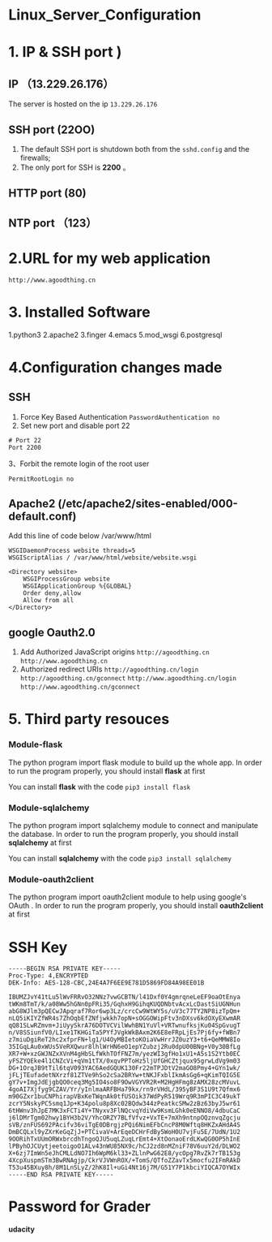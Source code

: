 # Linux_Server_Configuration

# 1. IP & SSH port )
## IP （13.229.26.176）
The server is hosted on the ip ```13.229.26.176```
## SSH port (22OO)
1. The default SSH port is shutdown both from the ```sshd.config``` and the firewalls;
2. The only port for SSH is  __2200__ 。
## HTTP port (80)
## NTP port （123）

# 2.URL for my web application
```http://www.agoodthing.cn```

# 3. Installed Software
1.python3
2.apache2
3.finger
4.emacs
5.mod_wsgi
6.postgresql

# 4.Configuration changes made

## SSH

1. Force Key Based Authentication 
```PasswordAuthentication no```
2. Set new port and disable port 22 
```
# Port 22 
Port 2200
```
3、Forbit the remote login of the root user 
```
PermitRootLogin no
```

## Apache2 (/etc/apache2/sites-enabled/000-default.conf)

Add this line of code below /var/www/html 
```
WSGIDaemonProcess website threads=5
WSGIScriptAlias / /var/www/html/website/website.wsgi

<Directory website>
    WSGIProcessGroup website
    WSGIApplicationGroup %{GLOBAL}
    Order deny,allow
    Allow from all
</Directory>
```
## google Oauth2.0
1. Add Authorized JavaScript origins
```http://agoodthing.cn```
```http://www.agoodthing.cn```
2. Authorized redirect URIs
```http://agoodthing.cn/login```
```http://agoodthing.cn/gconnect```
```http://www.agoodthing.cn/login```
```http://www.agoodthing.cn/gconnect```

# 5. Third party resouces 

### Module-flask
The python program import flask module to build up the whole app. In order to run the program properly, you should install **flask** at first

You can install **flask** with the code ```pip3 install flask```

### Module-sqlalchemy
The python program import sqlalchemy module to connect and manipulate the database. In order to run the program properly, you should install **sqlalchemy** at first

You can install **sqlalchemy** with the code ```pip3 install sqlalchemy```

### Module-oauth2client
The python program import oauth2client module to help using google's OAuth . In order to run the program properly, you should install **oauth2client** at first


# SSH Key
```
-----BEGIN RSA PRIVATE KEY-----
Proc-Type: 4,ENCRYPTED
DEK-Info: AES-128-CBC,24E4A7F6EE9E781D5869FD84A98EE01B

IBUMZJvY41tLu5lWvFRRvO32NNz7vwGCBTN/l41Dxf0Y4gmrqneLeEF9oaOtEnya
tWKm8TmT/k/a08Ww5hGNn0pFRi35/GqhxH9GihqKUQDNbtvAcxLcDastSiUGNHun
abG8WJlm3pQECwJApqraf7Ror6wp3Lz/crcCw9WtWY5s/uV3c77TY2NP8izTpQm+
nLQ5iKIYZfWR4s7ZhOqbEfZNfjwkkh7opN+sOGGOWipFtv3nDXsv6kdOXyEXwmAR
qQ81SLwRZmvm+JiUyySkrA76DOTVCVilWwhBN1YuVl+VRTwnufksjKu04SpGvugT
n/V8SSiunfV0/LIxe1TKHGiTa5PYfJVgkWkBAxm2K6E8eFRpLjEs7Pj6fy+fWBn7
z7miuDgiReT2hc2xfprFN+lg1/U4OyMBIetoKOiaVwHrrJZ0uzY3+t6+QeMMW8Io
35IGqLAu0xWUs5VeRXQwur8lhlWrHN6eO1epYZubzj2Ru0dpU00BNg+V0y30BfLg
XR7+W+xzGWJNZxXVnM4gHbSLfWkhTOfFNZ7m/yezWI3gfHo1xU1+A5s1S2Ytb0EC
yFSZYQEke4l1CNZcVi+qVm1tTX/0xqvPPToHz5ljUfGHCZtjqux95grwLdVg9m03
DG+1OrqJB9tTil6tqV093YAC6AedGQUK130Fr22mTPJDtV2maGO8Pmy4+GYn1wk/
jFLjTEufadetNXrzf81ZTVe9hSo2cSa2BRYw+tNKJFxblIkmAsGg6+qKimTQIG5E
gY7v+ImgJdEjgbQO0ceq3Mg5IO4so8F9OwVGYVR2R+M2HgHFmg8zAMX28zcMVuvL
4goAI7Xjfyg9CZAV/Yr/yInlmaARFBHa79kx/rn9rVHdL/395yBF3S1U9t7Qfmx6
m90GZxr1buCNPhirapVBxKeTWqnAk0tfUSOik37WdPyR519Wrq9R3mPIC3C49ukT
zcrY5NskyPC5smq1Jp+K34polu8p8Xc02BQdw344zPeatkcSMw2zBz63byJ5wr61
6tHWnv3hJpE7MK3xFCTi4Y+TNyxv3FlNQcvqYdiVw9KsmLGhk0eENNO8/4dbuCaC
j6lDMrTgm02hwy1BYH3b2V/YhcORZY7BLfVfvz+VxTE+7mXh9ntnpOQznvqZgcju
sVB/znFUS692PAcifv36viTgE0DBrgjzPQi6NimEFbCncP8M0Wftq8HKZxAHdA4S
DmBCQLxl9yZXrKeGqZjJ+PTCivaV+ArEqeDCHrFdBy5WoH0U7vjFu5E/7UdN/1U2
9OORihTxUUmORWxbrcdhTngoQJU5uqLZuqLrEmt4+XtOonaoErdLKwQG0OP5hInE
lPByhOJCUytjeetoigoO1ALv43nWU85NX9c/hCJ2zd8nMZniF78V6uuY2d/DLWO2
X+6zj7ImWn5eJhCMLLdNO7Ih6WpM6kl33+ZLlnPwG62E8/ycOpg7RvZk7rTB153g
4XcpXuspmSTm3BwRNAgjp/CkrVJVWnROX/+TomS/QTfoZZavTx5mocfu2IFmRAkD
T53u45BXuy8h/8M1LnSLyZ/2hK8Il+uGi4Nt16j7M/G51Y7P1kbciYIQCA7OYWIx
-----END RSA PRIVATE KEY-----
```
# Password for Grader
__udacity__
